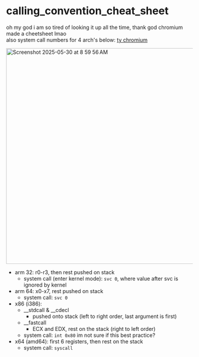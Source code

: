 # calling_convention_cheat_sheet
oh my god i am so tired of looking it up all the time, thank god chromium made a cheetsheet lmao <br>
also system call numbers for 4 arch's below: [ty chromium](https://chromium.googlesource.com/chromiumos/docs/+/master/constants/syscalls.md#x86-32_bit)

<img width="583" alt="Screenshot 2025-05-30 at 8 59 56 AM" src="https://github.com/user-attachments/assets/e6eb6944-887c-4777-8961-3aca7940e24c" />

- arm 32: r0-r3, then rest pushed on stack
    - system call (enter kernel mode): `svc 0`, where value after svc is ignored by kernel 
- arm 64: x0-x7, rest pushed on stack
    - system call:  `svc 0` 
- x86 (i386):
    - __stdcall & __cdecl 
      - pushed onto stack (left to right order, last argument is first)
    - __fastcall
      - ECX and EDX, rest on the stack (right to left order)
    - system call: `int 0x80` im not sure if this best practice?
- x64 (amd64): first 6 registers, then rest on the stack
    - system call: `syscall` 
